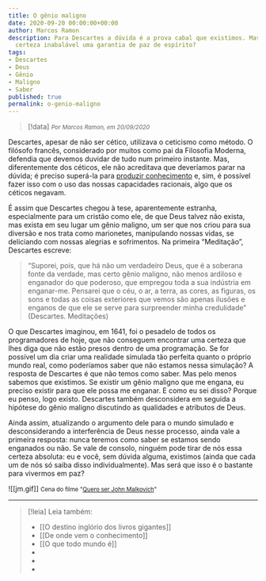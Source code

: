 ```yaml
---
title: O gênio maligno
date: 2020-09-20 00:00:00+00:00
author: Marcos Ramon
description: Para Descartes a dúvida é a prova cabal que existimos. Mas será essa
  certeza inabalável uma garantia de paz de espírito?
tags:
- Descartes
- Deus
- Gênio
- Maligno
- Saber
published: true
permalink: o-genio-maligno
---
```

> [!data] <small><i>Por Marcos Ramon, em 20/09/2020</i></small>

Descartes, apesar de não ser cético, utilizava o ceticismo como método. O filósofo francês, considerado por muitos como pai da Filosofia Moderna, defendia que devemos duvidar de tudo num primeiro instante. Mas, diferentemente dos céticos, ele não acreditava que deveríamos parar na dúvida; é preciso superá-la para [produzir conhecimento](https://marcosramon.net/conhecimento-filosofico) e, sim, é possível fazer isso com o uso das nossas capacidades racionais, algo que os céticos negavam.

É assim que Descartes chegou à tese, aparentemente estranha, especialmente para um cristão como ele, de que Deus talvez não exista, mas exista em seu lugar um gênio maligno, um ser que nos criou para sua diversão e nos trata como marionetes, manipulando nossas vidas, se deliciando com nossas alegrias e sofrimentos. Na primeira “Meditação”, Descartes escreve:

> “Suporei, pois, que há não um verdadeiro Deus, que é a soberana fonte da verdade, mas certo gênio maligno, não menos ardiloso e enganador do que poderoso, que empregou toda a sua indústria em enganar-me. Pensarei que o céu, o ar, a terra, as cores, as figuras, os sons e todas as coisas exteriores que vemos são apenas ilusões e enganos de que ele se serve para surpreender minha credulidade” (Descartes. Meditações)

O que Descartes imaginou, em 1641, foi o pesadelo de todos os programadores de hoje, que não conseguem encontrar uma certeza que lhes diga que não estão presos dentro de uma programação. Se for possível um dia criar uma realidade simulada tão perfeita quanto o próprio mundo real, como poderíamos saber que não estamos nessa simulação? A resposta de Descartes é que não temos como saber. Mas pelo menos sabemos que existimos. Se existir um gênio maligno que me engana, eu preciso existir para que ele possa me enganar. E como eu sei disso? Porque eu penso, logo existo. Descartes também desconsidera em seguida a hipótese do gênio maligno discutindo as qualidades e atributos de Deus. 

Ainda assim, atualizando o argumento dele para o mundo simulado e desconsiderando a interferência de Deus nesse processo, ainda vale a primeira resposta: nunca teremos como saber se estamos sendo enganados ou não. Se vale de consolo, ninguém pode tirar de nós essa certeza absoluta: eu e você, sem dúvida alguma, existimos (ainda que cada um de nós só saiba disso individualmente). Mas será que isso é o bastante para vivermos em paz?

![[jm.gif]]
<small>Cena do filme "<a href="https://g.co/kgs/x5SeLa" target="_blank">Quero ser John Malkovich</a>"</small>



---
> [!leia] Leia também:
> - [[O destino inglório dos livros gigantes]]
> - [[De onde vem o conhecimento]]
> - [[O que todo mundo é]]
> -
> -
> -